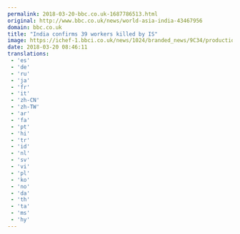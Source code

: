 ```yaml
---
permalink: 2018-03-20-bbc.co.uk-1687786513.html
original: http://www.bbc.co.uk/news/world-asia-india-43467956
domain: bbc.co.uk
title: "India confirms 39 workers killed by IS"
image: https://ichef-1.bbci.co.uk/news/1024/branded_news/9C34/production/_100488993_gettyimages-451245296-1.jpg
date: 2018-03-20 08:46:11
translations: 
 - 'es'
 - 'de'
 - 'ru'
 - 'ja'
 - 'fr'
 - 'it'
 - 'zh-CN'
 - 'zh-TW'
 - 'ar'
 - 'fa'
 - 'pt'
 - 'hi'
 - 'tr'
 - 'id'
 - 'nl'
 - 'sv'
 - 'vi'
 - 'pl'
 - 'ko'
 - 'no'
 - 'da'
 - 'th'
 - 'ta'
 - 'ms'
 - 'hy'
---
```


